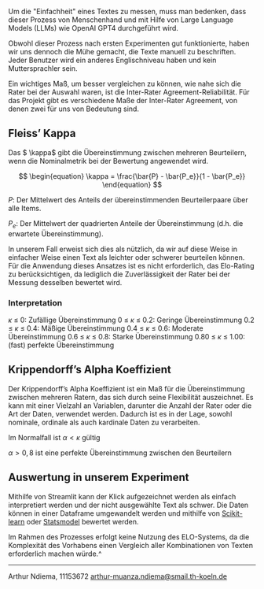 Um die "Einfachheit" eines Textes zu messen, muss man bedenken, dass dieser Prozess von Menschenhand und mit Hilfe von Large Language Models (LLMs) wie OpenAI GPT4 durchgeführt wird.


Obwohl dieser Prozess nach ersten Experimenten gut funktionierte, haben wir uns dennoch die Mühe gemacht, die Texte manuell zu beschriften. Jeder Benutzer wird ein anderes Englischniveau haben und kein Muttersprachler sein.

Ein wichtiges Maß, um besser vergleichen zu können, wie nahe sich die Rater bei der Auswahl waren, ist die Inter-Rater Agreement-Reliabilität.
Für das Projekt gibt es verschiedene Maße der Inter-Rater Agreement, von denen zwei für uns von Bedeutung sind.

## Fleiss’ Kappa

Das $ \kappa$ gibt die Übereinstimmung zwischen mehreren Beurteilern, wenn die Nominalmetrik bei der Bewertung angewendet wird.

$$
\begin{equation}
\kappa = \frac{\bar{P} - \bar{P_e}}{1 - \bar{P_e}}
\end{equation}
$$

$P$: Der Mittelwert des Anteils der übereinstimmenden Beurteilerpaare über alle Items.

$P_e$: Der Mittelwert der quadrierten Anteile der Übereinstimmung (d.h. die erwartete Übereinstimmung).

In unserem Fall erweist sich dies als nützlich, da wir auf diese Weise in einfacher Weise einen Text als leichter oder schwerer beurteilen können. Für die Anwendung dieses Ansatzes ist es nicht erforderlich, das Elo-Rating zu berücksichtigen, da lediglich die Zuverlässigkeit der Rater bei der Messung desselben bewertet wird.

### Interpretation

$\kappa$ ≤ 0: Zufällige Übereinstimmung
0 ≤ $\kappa$ ≤ 0.2: Geringe Übereinstimmung
0.2 ≤ $\kappa$ ≤ 0.4: Mäßige Übereinstimmung
0.4 ≤ $\kappa$ ≤ 0.6: Moderate Übereinstimmung
0.6 ≤ $\kappa$ ≤ 0.8: Starke Übereinstimmung
0.80 ≤ $\kappa$ ≤ 1.00: (fast) perfekte Übereinstimmung

## Krippendorff’s Alpha Koeffizient

Der Krippendorff’s Alpha Koeffizient ist ein Maß für die Übereinstimmung zwischen mehreren Ratern, das sich durch seine Flexibilität auszeichnet. Es kann mit einer Vielzahl an Variablen, darunter die Anzahl der Rater oder die Art der Daten, verwendet werden. Dadurch ist es in der Lage, sowohl nominale, ordinale als auch kardinale Daten zu verarbeiten.

Im Normalfall ist $\alpha \lt \kappa$ gültig

$\alpha > 0,8$ ist eine perfekte Übereinstimmung zwischen den Beurteilern

## Auswertung in unserem Experiment

Mithilfe von Streamlit kann der Klick aufgezeichnet werden als einfach interpretiert werden und der nicht ausgewählte Text als schwer. Die Daten können in einer Dataframe umgewandelt werden und mithilfe von [Scikit-learn](https://scikit-learn.org/stable/modules/generated/sklearn.metrics.cohen_kappa_score.html) oder [Statsmodel](https://www.statsmodels.org/dev/generated/statsmodels.stats.inter_rater.fleiss_kappa.html) bewertet werden.

Im Rahmen des Prozesses erfolgt keine Nutzung des ELO-Systems, da die Komplexität des Vorhabens einen Vergleich aller Kombinationen von Texten erforderlich machen würde.^

---

Arthur Ndiema, 11153672 arthur-muanza.ndiema@smail.th-koeln.de
